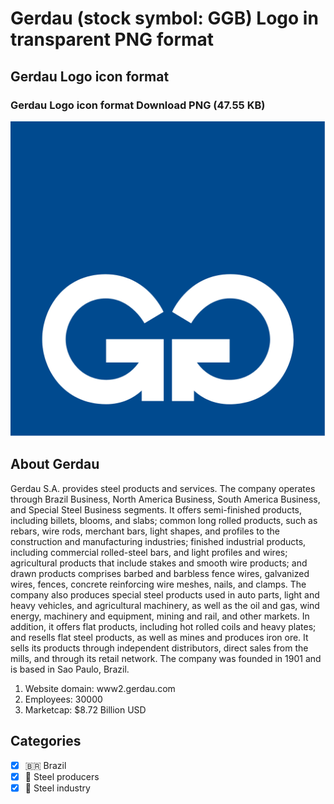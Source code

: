 # Gerdau (stock symbol: GGB) Logo in transparent PNG format

## Gerdau Logo icon format

### Gerdau Logo icon format Download PNG (47.55 KB)

![Gerdau Logo icon format Download PNG (47.55 KB)](/img/orig/GGB-9d3efdda.png)

## About Gerdau

Gerdau S.A. provides steel products and services. The company operates through Brazil Business, North America Business, South America Business, and Special Steel Business segments. It offers semi-finished products, including billets, blooms, and slabs; common long rolled products, such as rebars, wire rods, merchant bars, light shapes, and profiles to the construction and manufacturing industries; finished industrial products, including commercial rolled-steel bars, and light profiles and wires; agricultural products that include stakes and smooth wire products; and drawn products comprises barbed and barbless fence wires, galvanized wires, fences, concrete reinforcing wire meshes, nails, and clamps. The company also produces special steel products used in auto parts, light and heavy vehicles, and agricultural machinery, as well as the oil and gas, wind energy, machinery and equipment, mining and rail, and other markets. In addition, it offers flat products, including hot rolled coils and heavy plates; and resells flat steel products, as well as mines and produces iron ore. It sells its products through independent distributors, direct sales from the mills, and through its retail network. The company was founded in 1901 and is based in Sao Paulo, Brazil.

1. Website domain: www2.gerdau.com
2. Employees: 30000
3. Marketcap: $8.72 Billion USD


## Categories
- [x] 🇧🇷 Brazil
- [x] 🔩 Steel producers
- [x] 🔩 Steel industry
